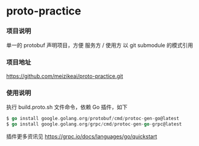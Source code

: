 # proto-practice

### 项目说明

单一的 protobuf 声明项目，方便 服务方 / 使用方 以 git submodule 的模式引用

### 项目地址

https://github.com/meizikeai/proto-practice.git

### 使用说明

执行 build.proto.sh 文件命令，依赖 Go 插件，如下

```go
$ go install google.golang.org/protobuf/cmd/protoc-gen-go@latest
$ go install google.golang.org/grpc/cmd/protoc-gen-go-grpc@latest
```

插件更多资讯见 https://grpc.io/docs/languages/go/quickstart
